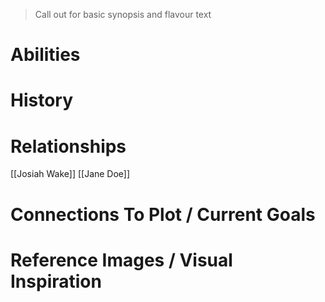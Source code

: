 > Call out for basic synopsis and flavour text

# Abilities

# History

# Relationships
[[Josiah Wake]]
[[Jane Doe]]
# Connections To Plot / Current Goals

# Reference Images / Visual Inspiration